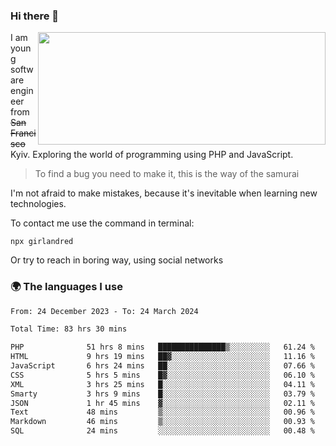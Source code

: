 ### Hi there 👋  

<img align='right' src="https://github-readme-stats.vercel.app/api?username=girlandred&count_private=true&show_icons=true&include_all_commits=true&hide_rank=true&hide_title=true&theme=buefy&card_width=300" width=460 height=180>


I am young software engineer from ~~San Francisco~~ Kyiv. Exploring the world of programming using PHP and JavaScript.


> To find a bug you need to make it, this is the way of the samurai



I'm not afraid to make mistakes, because it's inevitable when learning new technologies.

To contact me use the command in terminal:

```
npx girlandred
```

Or try to reach in boring way, using social networks


### 🌍 The languages I use

<!--START_SECTION:waka-->

```txt
From: 24 December 2023 - To: 24 March 2024

Total Time: 83 hrs 30 mins

PHP              51 hrs 8 mins   ███████████████▒░░░░░░░░░   61.24 %
HTML             9 hrs 19 mins   ██▓░░░░░░░░░░░░░░░░░░░░░░   11.16 %
JavaScript       6 hrs 24 mins   ██░░░░░░░░░░░░░░░░░░░░░░░   07.66 %
CSS              5 hrs 5 mins    █▓░░░░░░░░░░░░░░░░░░░░░░░   06.10 %
XML              3 hrs 25 mins   █░░░░░░░░░░░░░░░░░░░░░░░░   04.11 %
Smarty           3 hrs 9 mins    █░░░░░░░░░░░░░░░░░░░░░░░░   03.79 %
JSON             1 hr 45 mins    ▓░░░░░░░░░░░░░░░░░░░░░░░░   02.11 %
Text             48 mins         ▒░░░░░░░░░░░░░░░░░░░░░░░░   00.96 %
Markdown         46 mins         ▒░░░░░░░░░░░░░░░░░░░░░░░░   00.93 %
SQL              24 mins         ░░░░░░░░░░░░░░░░░░░░░░░░░   00.48 %
```

<!--END_SECTION:waka-->
